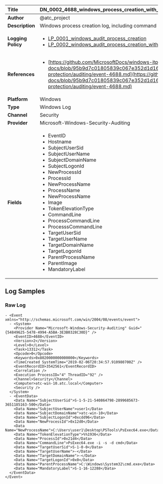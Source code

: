 | Title              | DN_0002_4688_windows_process_creation_with_commandline       |
|:-------------------|:------------------|
| **Author**         | @atc_project        |
| **Description**    | Windows process creation log, including command line |
| **Logging Policy** | <ul><li>[LP_0001_windows_audit_process_creation](../Logging_Policies/LP_0001_windows_audit_process_creation.md)</li><li>[LP_0002_windows_audit_process_creation_with_commandline](../Logging_Policies/LP_0002_windows_audit_process_creation_with_commandline.md)</li></ul> |
| **References**     | <ul><li>[https://github.com/MicrosoftDocs/windows-itpro-docs/blob/95b9d7c01805839c067e352d1d16702604b15f11/windows/security/threat-protection/auditing/event-4688.md](https://github.com/MicrosoftDocs/windows-itpro-docs/blob/95b9d7c01805839c067e352d1d16702604b15f11/windows/security/threat-protection/auditing/event-4688.md)</li></ul> |
| **Platform**       | Windows    |
| **Type**           | Windows Log        |
| **Channel**        | Security     |
| **Provider**       | Microsoft-Windows-Security-Auditing    |
| **Fields**         | <ul><li>EventID</li><li>Hostname</li><li>SubjectUserSid</li><li>SubjectUserName</li><li>SubjectDomainName</li><li>SubjectLogonId</li><li>NewProcessId</li><li>ProcessId</li><li>NewProcessName</li><li>ProcessName</li><li>NewProcessName</li><li>Image</li><li>TokenElevationType</li><li>CommandLine</li><li>ProcessCommandLine</li><li>ProcesssCommandLine</li><li>TargetUserSid</li><li>TargetUserName</li><li>TargetDomainName</li><li>TargetLogonId</li><li>ParentProcessName</li><li>ParentImage</li><li>MandatoryLabel</li></ul> |


## Log Samples

### Raw Log

```
- <Event xmlns="http://schemas.microsoft.com/win/2004/08/events/event">
  - <System>
    <Provider Name="Microsoft-Windows-Security-Auditing" Guid="{54849625-5478-4994-A5BA-3E3B0328C30D}" /> 
    <EventID>4688</EventID> 
    <Version>2</Version> 
    <Level>0</Level> 
    <Task>13312</Task> 
    <Opcode>0</Opcode> 
    <Keywords>0x8020000000000000</Keywords> 
    <TimeCreated SystemTime="2019-02-06T20:34:57.910980700Z" /> 
    <EventRecordID>3542561</EventRecordID> 
    <Correlation /> 
    <Execution ProcessID="4" ThreadID="92" /> 
    <Channel>Security</Channel> 
    <Computer>atc-win-10.atc.local</Computer> 
    <Security /> 
  </System>
  - <EventData>
    <Data Name="SubjectUserSid">S-1-5-21-540864798-2899685673-3651185163-500</Data> 
    <Data Name="SubjectUserName">user1</Data> 
    <Data Name="SubjectDomainName">atc-win-10</Data> 
    <Data Name="SubjectLogonId">0xcdd96</Data> 
    <Data Name="NewProcessId">0x12d0</Data> 
    <Data Name="NewProcessName">C:\Users\user1\Desktop\PSTools\PsExec64.exe</Data> 
    <Data Name="TokenElevationType">%%1936</Data> 
    <Data Name="ProcessId">0x21d4</Data> 
    <Data Name="CommandLine">PsExec64.exe -i -s -d cmd</Data> 
    <Data Name="TargetUserSid">S-1-0-0</Data> 
    <Data Name="TargetUserName">-</Data> 
    <Data Name="TargetDomainName">-</Data> 
    <Data Name="TargetLogonId">0x0</Data> 
    <Data Name="ParentProcessName">C:\Windows\System32\cmd.exe</Data> 
    <Data Name="MandatoryLabel">S-1-16-12288</Data> 
  </EventData>
</Event>

```




